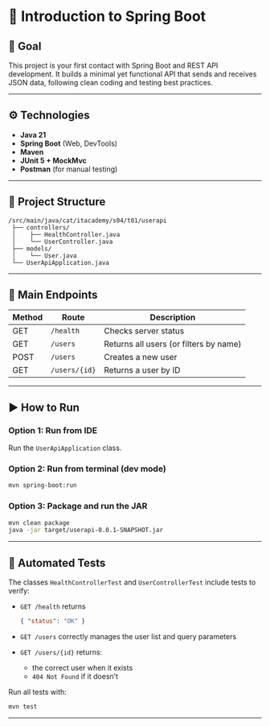 # 🧩 Introduction to Spring Boot

## 🎯 Goal

This project is your first contact with Spring Boot and REST API development.
It builds a minimal yet functional API that sends and receives JSON data, following clean coding and testing best practices.

---

## ⚙️ Technologies

- **Java 21**
- **Spring Boot** (Web, DevTools)
- **Maven**
- **JUnit 5 + MockMvc**
- **Postman** (for manual testing)

---

## 🧱 Project Structure

```text
/src/main/java/cat/itacademy/s04/t01/userapi
 ├── controllers/
 │    ├── HealthController.java
 │    └── UserController.java
 ├── models/
 │    └── User.java
 └── UserApiApplication.java
```

---

## 🧩 Main Endpoints

| Method | Route            | Description                              |
|--------|------------------|------------------------------------------|
| GET    | `/health`        | Checks server status                     |
| GET    | `/users`         | Returns all users (or filters by name)   |
| POST   | `/users`         | Creates a new user                       |
| GET    | `/users/{id}`    | Returns a user by ID                     |

---

## ▶️ How to Run

### Option 1: Run from IDE
Run the `UserApiApplication` class.

### Option 2: Run from terminal (dev mode)

```bash
mvn spring-boot:run
```

### Option 3: Package and run the JAR

```bash
mvn clean package
java -jar target/userapi-0.0.1-SNAPSHOT.jar
```

---

## 🧪 Automated Tests

The classes `HealthControllerTest` and `UserControllerTest` include tests to verify:

- `GET /health` returns
  ```json
  { "status": "OK" }
  ```

- `GET /users` correctly manages the user list and query parameters

- `GET /users/{id}` returns:
  - the correct user when it exists
  - `404 Not Found` if it doesn’t

Run all tests with:

```bash
mvn test
```

---